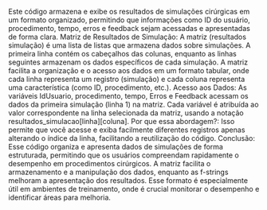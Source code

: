 Este código armazena e exibe os resultados de simulações cirúrgicas em um formato organizado, permitindo que informações como ID do usuário, procedimento, tempo, erros e feedback sejam acessadas e apresentadas de forma clara. Matriz de Resultados de Simulação: A matriz (resultados simulação) é uma lista de listas que armazena dados sobre simulações. A primeira linha contém os cabeçalhos das colunas, enquanto as linhas seguintes armazenam os dados específicos de cada simulação. A matriz facilita a organização e o acesso aos dados em um formato tabular, onde cada linha representa um registro (simulação) e cada coluna representa uma característica (como ID, procedimento, etc.). Acesso aos Dados: As variáveis IdUsuario, procedimento, tempo, Erros e Feedback acessam os dados da primeira simulação (linha 1) na matriz. Cada variável é atribuída ao valor correspondente na linha selecionada da matriz, usando a notação resultados_simulacao[linha][coluna]. Por que essa abordagem?: Isso permite que você acesse e exiba facilmente diferentes registros apenas alterando o índice da linha, facilitando a reutilização do código. Conclusão: Esse código organiza e apresenta dados de simulações de forma estruturada, permitindo que os usuários compreendam rapidamente o desempenho em procedimentos cirúrgicos. A matriz facilita o armazenamento e a manipulação dos dados, enquanto as f-strings melhoram a apresentação dos resultados. Esse formato é especialmente útil em ambientes de treinamento, onde é crucial monitorar o desempenho e identificar áreas para melhoria.
